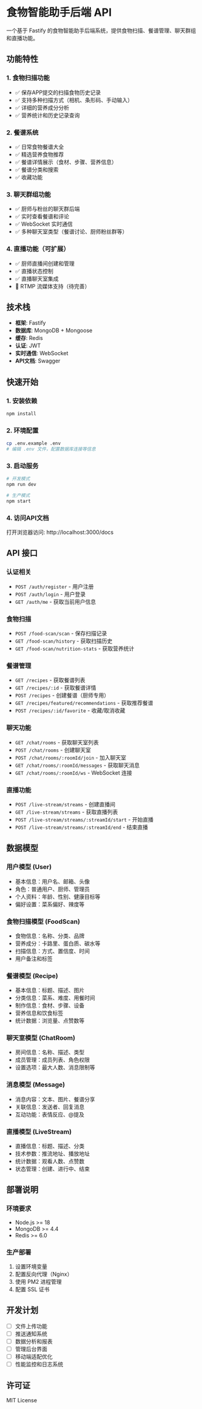 # 食物智能助手后端 API

一个基于 Fastify 的食物智能助手后端系统，提供食物扫描、餐谱管理、聊天群组和直播功能。

## 功能特性

### 1. 食物扫描功能
- ✅ 保存APP提交的扫描食物历史记录
- ✅ 支持多种扫描方式（相机、条形码、手动输入）
- ✅ 详细的营养成分分析
- ✅ 营养统计和历史记录查询

### 2. 餐谱系统
- ✅ 日常食物餐谱大全
- ✅ 精选营养食物推荐
- ✅ 餐谱详情展示（食材、步骤、营养信息）
- ✅ 餐谱分类和搜索
- ✅ 收藏功能

### 3. 聊天群组功能
- ✅ 厨师与粉丝的聊天群后端
- ✅ 实时查看餐谱和评论
- ✅ WebSocket 实时通信
- ✅ 多种聊天室类型（餐谱讨论、厨师粉丝群等）

### 4. 直播功能（可扩展）
- ✅ 厨师直播间创建和管理
- ✅ 直播状态控制
- ✅ 直播聊天室集成
- 🔄 RTMP 流媒体支持（待完善）

## 技术栈

- **框架**: Fastify
- **数据库**: MongoDB + Mongoose
- **缓存**: Redis
- **认证**: JWT
- **实时通信**: WebSocket
- **API文档**: Swagger

## 快速开始

### 1. 安装依赖
```bash
npm install
```

### 2. 环境配置
```bash
cp .env.example .env
# 编辑 .env 文件，配置数据库连接等信息
```

### 3. 启动服务
```bash
# 开发模式
npm run dev

# 生产模式
npm start
```

### 4. 访问API文档
打开浏览器访问: http://localhost:3000/docs

## API 接口

### 认证相关
- `POST /auth/register` - 用户注册
- `POST /auth/login` - 用户登录
- `GET /auth/me` - 获取当前用户信息

### 食物扫描
- `POST /food-scan/scan` - 保存扫描记录
- `GET /food-scan/history` - 获取扫描历史
- `GET /food-scan/nutrition-stats` - 获取营养统计

### 餐谱管理
- `GET /recipes` - 获取餐谱列表
- `GET /recipes/:id` - 获取餐谱详情
- `POST /recipes` - 创建餐谱（厨师专用）
- `GET /recipes/featured/recommendations` - 获取推荐餐谱
- `POST /recipes/:id/favorite` - 收藏/取消收藏

### 聊天功能
- `GET /chat/rooms` - 获取聊天室列表
- `POST /chat/rooms` - 创建聊天室
- `POST /chat/rooms/:roomId/join` - 加入聊天室
- `GET /chat/rooms/:roomId/messages` - 获取聊天消息
- `GET /chat/rooms/:roomId/ws` - WebSocket 连接

### 直播功能
- `POST /live-stream/streams` - 创建直播间
- `GET /live-stream/streams` - 获取直播列表
- `POST /live-stream/streams/:streamId/start` - 开始直播
- `POST /live-stream/streams/:streamId/end` - 结束直播

## 数据模型

### 用户模型 (User)
- 基本信息：用户名、邮箱、头像
- 角色：普通用户、厨师、管理员
- 个人资料：年龄、性别、健康目标等
- 偏好设置：菜系偏好、辣度等

### 食物扫描模型 (FoodScan)
- 食物信息：名称、分类、品牌
- 营养成分：卡路里、蛋白质、碳水等
- 扫描信息：方式、置信度、时间
- 用户备注和标签

### 餐谱模型 (Recipe)
- 基本信息：标题、描述、图片
- 分类信息：菜系、难度、用餐时间
- 制作信息：食材、步骤、设备
- 营养信息和饮食标签
- 统计数据：浏览量、点赞数等

### 聊天室模型 (ChatRoom)
- 房间信息：名称、描述、类型
- 成员管理：成员列表、角色权限
- 设置选项：最大人数、消息限制等

### 消息模型 (Message)
- 消息内容：文本、图片、餐谱分享
- 关联信息：发送者、回复消息
- 互动功能：表情反应、@提及

### 直播模型 (LiveStream)
- 直播信息：标题、描述、分类
- 技术参数：推流地址、播放地址
- 统计数据：观看人数、点赞数
- 状态管理：创建、进行中、结束

## 部署说明

### 环境要求
- Node.js >= 18
- MongoDB >= 4.4
- Redis >= 6.0

### 生产部署
1. 设置环境变量
2. 配置反向代理（Nginx）
3. 使用 PM2 进程管理
4. 配置 SSL 证书

## 开发计划

- [ ] 文件上传功能
- [ ] 推送通知系统
- [ ] 数据分析和报表
- [ ] 管理后台界面
- [ ] 移动端适配优化
- [ ] 性能监控和日志系统

## 许可证

MIT License